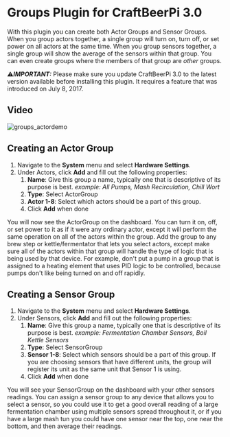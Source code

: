 # Groups Plugin for CraftBeerPi 3.0
With this plugin you can create both Actor Groups and Sensor Groups.  When you group actors together, a single group will turn on, turn off, or set power on all actors at the same time.  When you group sensors together, a single group will show the average of the sensors within that group.  You can even create groups where the members of that group are *other* groups.

:warning:***IMPORTANT:*** Please make sure you update CraftBeerPi 3.0 to the latest version available before installing this plugin. It requires a feature that was introduced on July 8, 2017.

## Video
![groups_actordemo](https://user-images.githubusercontent.com/29404417/28087816-cbbab528-6651-11e7-9153-768c13ab438c.gif)

## Creating an Actor Group
1.  Navigate to the **System** menu and select **Hardware Settings**.
2.  Under Actors, click **Add** and fill out the following properties:
    1.  **Name**: Give this group a name, typically one that is descriptive of its purpose is best. *example: All Pumps, Mash Recirculation, Chill Wort*
    2.  **Type**: Select ActorGroup
    3.  **Actor 1-8**: Select which actors should be a part of this group.
    4.  Click **Add** when done

You will now see the ActorGroup on the dashboard.  You can turn it on, off, or set power to it as if it were any ordinary actor, except it will perform the same operation on all of the actors within the group.  Add the group to any brew step or kettle/fermentator that lets you select actors, except make sure all of the actors within that group will handle the type of logic that is being used by that device.  For example, don't put a pump in a group that is assigned to a heating element that uses PID logic to be controlled, because pumps don't like being turned on and off rapidly.

## Creating a Sensor Group
1.  Navigate to the **System** menu and select **Hardware Settings**.
2.  Under Sensors, click **Add** and fill out the following properties:
    1.  **Name**: Give this group a name, typically one that is descriptive of its purpose is best. *example: Fermentation Chamber Sensors, Boil Kettle Sensors*
    2.  **Type**: Select SensorGroup
    3.  **Sensor 1-8**: Select which sensors should be a part of this group. If you are choosing sensors that have different units, the group will register its unit as the same unit that Sensor 1 is using.
    4.  Click **Add** when done
    
You will see your SensorGroup on the dashboard with your other sensors readings.  You can assign a sensor group to any device that allows you to select a sensor, so you could use it to get a good overall reading of a large fermentation chamber using multiple sensors spread throughout it, or if you have a large mash tun you could have one sensor near the top, one near the bottom, and then average their readings.
